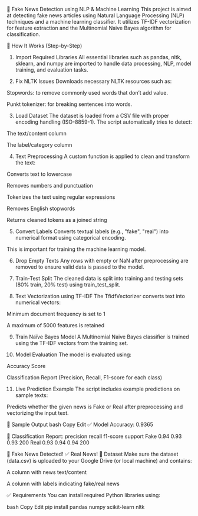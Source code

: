 📰 Fake News Detection using NLP & Machine Learning
This project is aimed at detecting fake news articles using Natural Language Processing (NLP) techniques and a machine learning classifier. It utilizes TF-IDF vectorization for feature extraction and the Multinomial Naive Bayes algorithm for classification.

🚀 How It Works (Step-by-Step)
1. Import Required Libraries
All essential libraries such as pandas, nltk, sklearn, and numpy are imported to handle data processing, NLP, model training, and evaluation tasks.

2. Fix NLTK Issues
Downloads necessary NLTK resources such as:

Stopwords: to remove commonly used words that don’t add value.

Punkt tokenizer: for breaking sentences into words.

3. Load Dataset
The dataset is loaded from a CSV file with proper encoding handling (ISO-8859-1).
The script automatically tries to detect:

The text/content column

The label/category column

4. Text Preprocessing
A custom function is applied to clean and transform the text:

Converts text to lowercase

Removes numbers and punctuation

Tokenizes the text using regular expressions

Removes English stopwords

Returns cleaned tokens as a joined string

5. Convert Labels
Converts textual labels (e.g., "fake", "real") into numerical format using categorical encoding.

This is important for training the machine learning model.

6. Drop Empty Texts
Any rows with empty or NaN after preprocessing are removed to ensure valid data is passed to the model.

7. Train-Test Split
The cleaned data is split into training and testing sets (80% train, 20% test) using train_test_split.

8. Text Vectorization using TF-IDF
The TfidfVectorizer converts text into numerical vectors:

Minimum document frequency is set to 1

A maximum of 5000 features is retained

9. Train Naïve Bayes Model
A Multinomial Naive Bayes classifier is trained using the TF-IDF vectors from the training set.

10. Model Evaluation
The model is evaluated using:

Accuracy Score

Classification Report (Precision, Recall, F1-score for each class)

11. Live Prediction Example
The script includes example predictions on sample texts:

Predicts whether the given news is Fake or Real after preprocessing and vectorizing the input text.

📌 Sample Output
bash
Copy
Edit
✅ Model Accuracy: 0.9365

🔹 Classification Report:
              precision    recall  f1-score   support
      Fake       0.94       0.93      0.93       200
      Real       0.93       0.94      0.94       200

🛑 Fake News Detected!
✅ Real News!
📁 Dataset
Make sure the dataset (data.csv) is uploaded to your Google Drive (or local machine) and contains:

A column with news text/content

A column with labels indicating fake/real news

✅ Requirements
You can install required Python libraries using:

bash
Copy
Edit
pip install pandas numpy scikit-learn nltk

